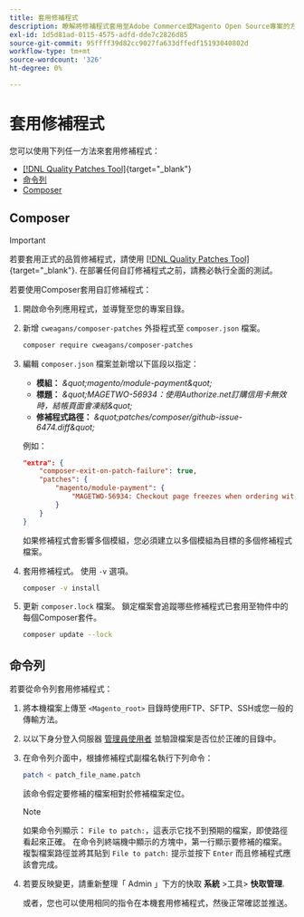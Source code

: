 ```yaml
---
title: 套用修補程式
description: 瞭解將修補程式套用至Adobe Commerce或Magento Open Source專案的方法。
exl-id: 1d5d81ad-0115-4575-adfd-dde7c2826d85
source-git-commit: 95ffff39d82cc9027fa633dffedf15193040802d
workflow-type: tm+mt
source-wordcount: '326'
ht-degree: 0%

---
```


# 套用修補程式

您可以使用下列任一方法來套用修補程式：

- [[!DNL Quality Patches Tool]](https://experienceleague.adobe.com/tools/commerce-quality-patches/index.html){target="_blank"}
- [命令列](../patches/apply.md#command-line)
- [Composer](../patches/apply.md#composer)

## Composer

>[!IMPORTANT]
>
>若要套用正式的品質修補程式，請使用 [[!DNL Quality Patches Tool]](https://experienceleague.adobe.com/tools/commerce-quality-patches/index.html){target="_blank"}. 在部署任何自訂修補程式之前，請務必執行全面的測試。

若要使用Composer套用自訂修補程式：

1. 開啟命令列應用程式，並導覽至您的專案目錄。
1. 新增 `cweagans/composer-patches` 外掛程式至 `composer.json` 檔案。

   ```bash
   composer require cweagans/composer-patches
   ```

1. 編輯 `composer.json` 檔案並新增以下區段以指定：
   - **模組：** *\&quot;magento/module-payment\&quot;*
   - **標題：** *\&quot;MAGETWO-56934：使用Authorize.net訂購信用卡無效時，結帳頁面會凍結\&quot;*
   - **修補程式路徑：** *\&quot;patches/composer/github-issue-6474.diff\&quot;*

   例如：

   ```json
   "extra": {
       "composer-exit-on-patch-failure": true,
       "patches": {
           "magento/module-payment": {
               "MAGETWO-56934: Checkout page freezes when ordering with Authorize.net with invalid credit card": "patches/composer/github-issue-6474.diff"
           }
       }
   }
   ```

   如果修補程式會影響多個模組，您必須建立以多個模組為目標的多個修補程式檔案。

1. 套用修補程式。 使用 `-v` 選項。

   ```bash
   composer -v install
   ```

1. 更新 `composer.lock` 檔案。 鎖定檔案會追蹤哪些修補程式已套用至物件中的每個Composer套件。

   ```bash
   composer update --lock
   ```

## 命令列

若要從命令列套用修補程式：

1. 將本機檔案上傳至 `<Magento_root>` 目錄時使用FTP、SFTP、SSH或您一般的傳輸方法。
1. 以以下身分登入伺服器 [管理員使用者](../../configuration/cli/config-cli.md#prerequisites) 並驗證檔案是否位於正確的目錄中。
1. 在命令列介面中，根據修補程式副檔名執行下列命令：

   ```bash
   patch < patch_file_name.patch
   ```

   該命令假定要修補的檔案相對於修補檔案定位。

   >[!NOTE]
   >
   >如果命令列顯示： `File to patch:`，這表示它找不到預期的檔案，即使路徑看起來正確。 在命令列終端機中顯示的方塊中，第一行顯示要修補的檔案。 複製檔案路徑並將其貼到 `File to patch:` 提示並按下 `Enter` 而且修補程式應該會完成。

1. 若要反映變更，請重新整理「 Admin 」下方的快取 **系統** >工具> **快取管理**.

   或者，您也可以使用相同的指令在本機套用修補程式，然後正常確認並推送。
